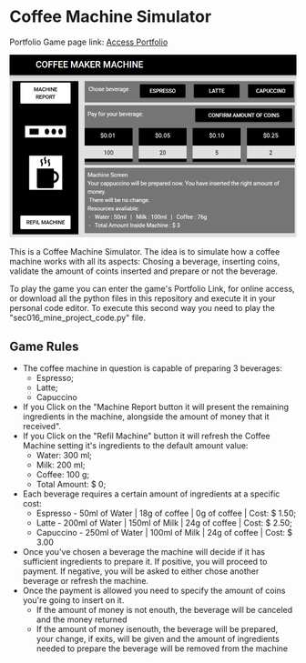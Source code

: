 # Coffee Machine Simulator

Portfolio Game page link: [Access Portfolio](https://meduardaeneves.github.io/portfolio/games/coffee_machine_simulator/)

<p align="center">
  <img src="files/coffee_maker_playing.png" width="750">
</p>

This is a Coffee Machine Simulator. The idea is to simulate how a coffee machine works with all its aspects: Chosing a beverage, inserting coins, validate the amount of coints inserted and prepare or not the beverage.

To play the game you can enter the game's Portfolio Link, for online access, or download all the python files in this repository and execute it in your personal code editor. To execute this second way you need to play the "sec016_mine_project_code.py" file.

## Game Rules

  <ul>
    <li>The coffee machine in question is capable of preparing 3 beverages:
      <ul>
        <li>Espresso;</li>
        <li>Latte;</li>
        <li>Capuccino</li>
      </ul>
    </li>
    <li>If you Click on the "Machine Report button it will present the remaining ingredients in the machine, alongside the amount of money that it received".</li>
    <li>If you Click on the "Refil Machine" button it will refresh the Coffee Machine setting it's ingredients to the default amount value:
      <ul>
        <li>Water: 300 ml;</li>
        <li>Milk: 200 ml;</li>
        <li>Coffee: 100 g;</li>
        <li>Total Amount: $ 0;</li>
      </ul>
    </li>
    <li>Each beverage requires a certain amount of ingredients at a specific cost:
      <ul>
        <li>Espresso  - 50ml  of Water | 18g of coffee | 0g  of coffee | Cost: $ 1.50;</li>
        <li>Latte     - 200ml of Water | 150ml of Milk | 24g of coffee | Cost: $ 2.50;</li>
        <li>Capuccino - 250ml of Water | 100ml of Milk | 24g of coffee | Cost: $ 3.00</li>
      </ul>
    </li>
    <li>Once you've chosen a beverage the machine will decide if it has sufficient ingredients to prepare it. If positive, you will proceed to payment. If negative, you will be asked to either chose another beverage or refresh the machine.</li>
    <li>
      Once the payment is allowed you need to specify the amount of coins you're going to insert on it.
      <ul>
        <li>If the amount of money is not enouth, the beverage will be canceled and the money returned</li>
        <li>If the amount of money isenouth, the beverage will be prepared, your change, if exits, will be given and the amount of ingredients needed to prepare the beverage will be removed from the machine</li>
  </ul>
